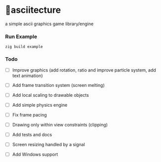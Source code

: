 # 🔺asciitecture
a simple ascii graphics game library/engine

### Run Example
```zig build example```

### Todo
- [ ] Improve graphics (add rotation, ratio and improve particle system, add text animation)
- [ ] Add frame transition system (screen melting)
- [ ] Add local scaling to drawable objects
- [ ] Add simple physics engine
- [ ] Fix frame pacing
- [ ] Drawing only within view constraints (clipping)
- [ ] Add tests and docs

- [ ] Screen resizing handled by a signal
- [ ] Add Windows support
